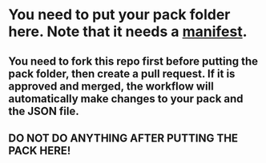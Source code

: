 # You need to put your pack folder here. Note that it needs a [manifest](https://github.com/customIcon/customIcons/wiki/Working-with-Icon-Packs-and-cIPackStore#making-an-icon-pack).

## You need to fork this repo first before putting the pack folder, then create a pull request. If it is approved and merged, the workflow will automatically make changes to your pack and the JSON file.
## DO NOT DO ANYTHING AFTER PUTTING THE PACK HERE!

